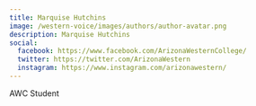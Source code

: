 ```yaml
---
title: Marquise Hutchins
image: /western-voice/images/authors/author-avatar.png
description: Marquise Hutchins
social:
  facebook: https://www.facebook.com/ArizonaWesternCollege/
  twitter: https://twitter.com/ArizonaWestern
  instagram: https://www.instagram.com/arizonawestern/
---
```


AWC Student